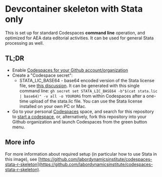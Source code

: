# Devcontainer skeleton with Stata only

This is set up for standard Codespaces **command line** operation, and optimized for AEA data editorial activities. It can be used for general Stata processing as well.

## TL;DR

- Enable [Codespaces for your Github account/organization](https://docs.github.com/en/codespaces/)
- Create a "Codespace secret":
  - STATA_LIC_BASE64 - base64 encoded version of the Stata license file, see [this discussion](https://github.com/AEADataEditor/stata-project-with-docker). It can be generated with this single command line: `gh secret set STATA_LIC_BASE64 -b"$(cat stata.lic | base64)" -v all -o YOURORG` from within Codespaces after a one-time upload of the stata.lic file. You can use the Stata license installed on your own PC or Mac.
- Go to your personal [Codespaces](https://github.com/codespaces) space, and search for this repository to [start a codespace](https://docs.github.com/en/codespaces/developing-in-codespaces/opening-an-existing-codespace), or, alternatively, fork this repository into your Github organization and launch Codespaces from the green button menu.

## More info

For more information about required setup (in particular how to use Stata in this image), see [https://github.com/labordynamicsinstitute/codespaces-stata-r-skeleton](https://github.com/labordynamicsinstitute/codespaces-stata-r-skeleton).
